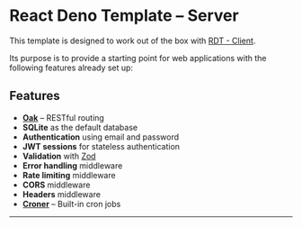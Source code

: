 # React Deno Template – Server

This template is designed to work out of the box with [RDT - Client](https://github.com/Flyingfool95/RDT-client).

Its purpose is to provide a starting point for web applications with the following features already set up:

## Features

-   **[Oak](https://oakserver.org/)** – RESTful routing
-   **SQLite** as the default database
-   **Authentication** using email and password
-   **JWT sessions** for stateless authentication
-   **Validation** with [Zod](https://github.com/colinhacks/zod)
-   **Error handling** middleware
-   **Rate limiting** middleware
-   **CORS** middleware
-   **Headers** middleware
-   **[Croner](https://deno.land/x/croner@9.0.1-dev.3)** – Built-in cron jobs

---
